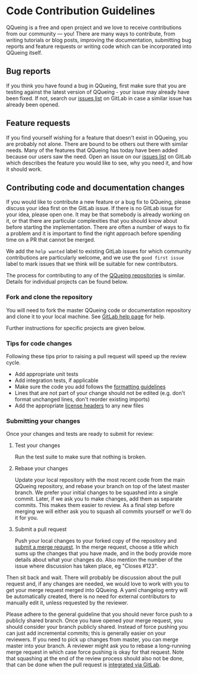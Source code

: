 # Code Contribution Guidelines

QQueing is a free and open project and we love to receive contributions from our community — you! There are many ways to contribute, from writing tutorials or blog posts, improving the documentation, submitting bug reports and feature requests or writing code which can be incorporated into QQueing itself.

Bug reports
-----------

If you think you have found a bug in QQueing, first make sure that you are testing against the latest version of QQueing - your issue may already have been fixed. If not, search our [issues list](https://lab.ssafy.com/s10-final/S10P31A401/-/issues) on GitLab in case a similar issue has already been opened.


Feature requests
----------------

If you find yourself wishing for a feature that doesn't exist in QQueing, you are probably not alone. There are bound to be others out there with similar needs. Many of the features that QQueing has today have been added because our users saw the need.
Open an issue on our [issues list](https://lab.ssafy.com/s10-final/S10P31A401/-/issues) on GitLab which describes the feature you would like to see, why you need it, and how it should work.

Contributing code and documentation changes
-------------------------------------------

If you would like to contribute a new feature or a bug fix to QQueing,
please discuss your idea first on the GitLab issue. If there is no GitLab issue
for your idea, please open one. It may be that somebody is already working on
it, or that there are particular complexities that you should know about before
starting the implementation. There are often a number of ways to fix a problem
and it is important to find the right approach before spending time on a PR
that cannot be merged.

We add the `help wanted` label to existing GitLab issues for which community
contributions are particularly welcome, and we use the `good first issue` label
to mark issues that we think will be suitable for new contributors.

The process for contributing to any of the [QQueing repositories](https://lab.ssafy.com/s10-final/S10P31A401) is similar. Details for individual projects can be found below.

### Fork and clone the repository

You will need to fork the master QQueing code or documentation repository and clone it to your local machine. See
[GitLab help page](https://docs.gitlab.com/ee/user/project/repository/forking_workflow.html) for help.

Further instructions for specific projects are given below.

### Tips for code changes
Following these tips prior to raising a pull request will speed up the review
cycle.

* Add appropriate unit tests 
* Add integration tests, if applicable
* Make sure the code you add follows the [formatting guidelines](#java-language-formatting-guidelines)
* Lines that are not part of your change should not be edited (e.g. don't format
  unchanged lines, don't reorder existing imports)
* Add the appropriate [license headers](#license-headers) to any new files


### Submitting your changes

Once your changes and tests are ready to submit for review:

1. Test your changes

    Run the test suite to make sure that nothing is broken. 

2. Rebase your changes

    Update your local repository with the most recent code from the main QQueing repository, and rebase your branch on top of the latest master branch. We prefer your initial changes to be squashed into a single commit. Later, if we ask you to make changes, add them as separate commits.  This makes them easier to review.  As a final step before merging we will either ask you to squash all commits yourself or we'll do it for you.

3. Submit a pull request

    Push your local changes to your forked copy of the repository and [submit a merge request](https://docs.gitlab.com/ee/user/project/merge_requests/). In the merge request, choose a title which sums up the changes that you have made, and in the body provide more details about what your changes do. Also mention the number of the issue where discussion has taken place, eg "Closes #123".

Then sit back and wait. There will probably be discussion about the pull request and, if any changes are needed, we would love to work with you to get your merge request merged into QQueing. A yaml changelog entry will be automatically created, there is no need for external contributors to manually edit it, unless requested by the reviewer.

Please adhere to the general guideline that you should never force push
to a publicly shared branch. Once you have opened your merge request, you
should consider your branch publicly shared. Instead of force pushing
you can just add incremental commits; this is generally easier on your
reviewers. If you need to pick up changes from master, you can merge
master into your branch. A reviewer might ask you to rebase a
long-running merge request in which case force pushing is okay for that
request. Note that squashing at the end of the review process should
also not be done, that can be done when the pull request is [integrated
via GitLab](https://docs.gitlab.com/ee/user/project/merge_requests/squash_and_merge.html).
